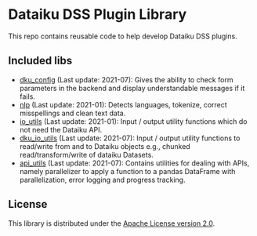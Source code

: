 # Dataiku DSS Plugin Library

This repo contains reusable code to help develop Dataiku DSS plugins.

## Included libs

- [dku_config](dku_config) (Last update: 2021-07): Gives the ability to check form parameters in the backend and display understandable messages if it
 fails.
- [nlp](nlp) (Last update: 2021-01): Detects languages, tokenize, correct misspellings and clean text data.
- [io_utils](io_utils) (Last update: 2021-01): Input / output utility functions which do not need the Dataiku API.
- [dku_io_utils](dku_io_utils) (Last update: 2021-07): Input / output utility functions to read/write from and to Dataiku objects e.g., chunked read/transform/write of dataiku Datasets.
- [api_utils](api_utils) (Last update: 2021-07): Contains utilities for dealing with APIs, namely parallelizer to apply a function to a pandas DataFrame with parallelization, error logging and progress tracking.

## License

This library is distributed under the [Apache License version 2.0](LICENSE).

